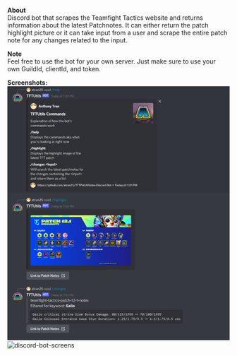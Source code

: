 **About**  
Discord bot that scrapes the Teamfight Tactics website and returns information about the latest Patchnotes. It can either return the patch highlight picture or it can take input from a user and scrape the entire patch note for any changes related to the input.  
  
**Note**  
Feel free to use the bot for your own server. Just make sure to use your own GuildId, clientId, and token.

**Screenshots:**  
![image](/screenshots/discord-bot-screens.png)
![discord-bot-screens](https://user-images.githubusercontent.com/15605794/152636606-86d614df-5491-4fc2-a8e4-a24cfe646fe8.png)
